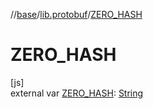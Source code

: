 //[base](../../index.md)/[lib.protobuf](index.md)/[ZERO_HASH](-z-e-r-o_-h-a-s-h.md)

# ZERO_HASH

[js]\
external var [ZERO_HASH](-z-e-r-o_-h-a-s-h.md): [String](https://kotlinlang.org/api/latest/jvm/stdlib/kotlin/-string/index.html)

